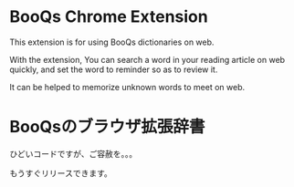 # BooQs Chrome Extension

This extension is for using BooQs dictionaries on web.

With the extension, You can search a word in your reading article on web quickly, and set the word to reminder so as to review it.

It can be helped to memorize unknown words to meet on web.

# BooQsのブラウザ拡張辞書

ひどいコードですが、ご容赦を。。。

もうすぐリリースできます。